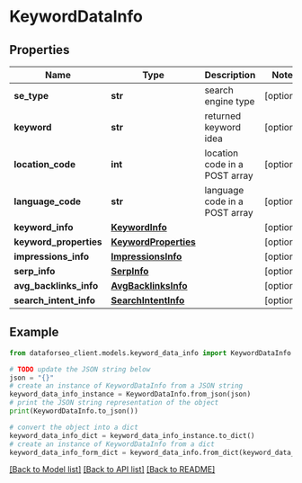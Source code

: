 # KeywordDataInfo


## Properties

Name | Type | Description | Notes
------------ | ------------- | ------------- | -------------
**se_type** | **str** | search engine type | [optional] 
**keyword** | **str** | returned keyword idea | [optional] 
**location_code** | **int** | location code in a POST array | [optional] 
**language_code** | **str** | language code in a POST array | [optional] 
**keyword_info** | [**KeywordInfo**](KeywordInfo.md) |  | [optional] 
**keyword_properties** | [**KeywordProperties**](KeywordProperties.md) |  | [optional] 
**impressions_info** | [**ImpressionsInfo**](ImpressionsInfo.md) |  | [optional] 
**serp_info** | [**SerpInfo**](SerpInfo.md) |  | [optional] 
**avg_backlinks_info** | [**AvgBacklinksInfo**](AvgBacklinksInfo.md) |  | [optional] 
**search_intent_info** | [**SearchIntentInfo**](SearchIntentInfo.md) |  | [optional] 

## Example

```python
from dataforseo_client.models.keyword_data_info import KeywordDataInfo

# TODO update the JSON string below
json = "{}"
# create an instance of KeywordDataInfo from a JSON string
keyword_data_info_instance = KeywordDataInfo.from_json(json)
# print the JSON string representation of the object
print(KeywordDataInfo.to_json())

# convert the object into a dict
keyword_data_info_dict = keyword_data_info_instance.to_dict()
# create an instance of KeywordDataInfo from a dict
keyword_data_info_form_dict = keyword_data_info.from_dict(keyword_data_info_dict)
```
[[Back to Model list]](../README.md#documentation-for-models) [[Back to API list]](../README.md#documentation-for-api-endpoints) [[Back to README]](../README.md)


